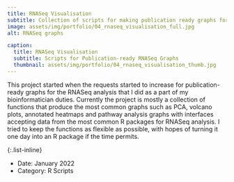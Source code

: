 ```yaml
---
title: RNASeq Visualisation
subtitle: Collection of scripts for making publication ready graphs for RNASeq data
image: assets/img/portfolio/04_rnaseq_visualisation_full.jpg
alt: RNASeq graphs

caption:
  title: RNASeq Visualisation
  subtitle: Scripts for Publication-ready RNASeq Graphs
  thumbnail: assets/img/portfolio/04_rnaseq_visualisation_thumb.jpg
---
```


This project started when the requests started to increase for publication-ready graphs for the RNASeq analysis that I did as a part of my bioinformatician duties. Currently the project is mostly a collection of functions that produce the most common graphs such as PCA, volcano plots, annotated heatmaps and pathway analysis graphs with interfaces accepting data from the most common R packages for RNASeq analysis. I tried to keep the functions as flexible as possible, with hopes of turning it one day into an R package if the time permits.


{:.list-inline}
- Date: January 2022
- Category: R Scripts